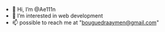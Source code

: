 - 👋 Hi, I’m @Ae111n
- 👀 I’m interested in web development
- 📫 possible to reach me at "bouguedraaymen@gmail.com"

<!---
Ae111n/Ae111n is a ✨ special ✨ repository because its `README.md` (this file) appears on your GitHub profile.
You can click the Preview link to take a look at your changes.
--->
